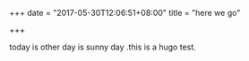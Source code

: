 +++
date = "2017-05-30T12:06:51+08:00"
title = "here we go"

+++

today is other day is sunny day .this is a hugo test.

